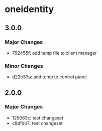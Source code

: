 # oneidentity

## 3.0.0

### Major Changes

- 792455f: add temp file to client manager

### Minor Changes

- d22b33a: add temp to control panel

## 2.0.0

### Major Changes

- 125083c: test changeset
- c9dfdb7: test changeset

